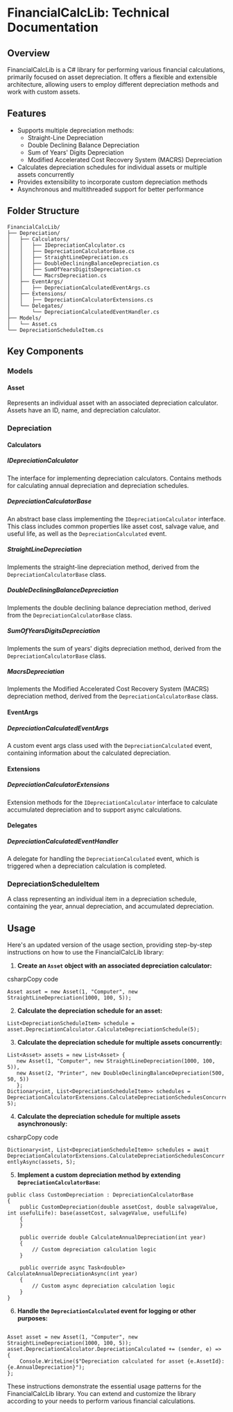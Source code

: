 FinancialCalcLib: Technical Documentation
=========================================

Overview
--------

FinancialCalcLib is a C# library for performing various financial calculations, primarily focused on asset depreciation. It offers a flexible and extensible architecture, allowing users to employ different depreciation methods and work with custom assets.

Features
--------

*   Supports multiple depreciation methods:
    *   Straight-Line Depreciation
    *   Double Declining Balance Depreciation
    *   Sum of Years' Digits Depreciation
    *   Modified Accelerated Cost Recovery System (MACRS) Depreciation
*   Calculates depreciation schedules for individual assets or multiple assets concurrently
*   Provides extensibility to incorporate custom depreciation methods
*   Asynchronous and multithreaded support for better performance

Folder Structure
----------------

``` tree
FinancialCalcLib/ 
├── Depreciation/
│   ├── Calculators/
│   │   ├── IDepreciationCalculator.cs
│   │   ├── DepreciationCalculatorBase.cs
│   │   ├── StraightLineDepreciation.cs
│   │   ├── DoubleDecliningBalanceDepreciation.cs
│   │   ├── SumOfYearsDigitsDepreciation.cs
│   │   └── MacrsDepreciation.cs
│   ├── EventArgs/
│   │   ├── DepreciationCalculatedEventArgs.cs
│   ├── Extensions/
│   │   ├── DepreciationCalculatorExtensions.cs
│   └── Delegates/
│       └── DepreciationCalculatedEventHandler.cs
├── Models/
│   └── Asset.cs
└── DepreciationScheduleItem.cs
```
Key Components
--------------

### Models

#### Asset

Represents an individual asset with an associated depreciation calculator. Assets have an ID, name, and depreciation calculator.

### Depreciation

#### Calculators

##### IDepreciationCalculator

The interface for implementing depreciation calculators. Contains methods for calculating annual depreciation and depreciation schedules.

##### DepreciationCalculatorBase

An abstract base class implementing the `IDepreciationCalculator` interface. This class includes common properties like asset cost, salvage value, and useful life, as well as the `DepreciationCalculated` event.

##### StraightLineDepreciation

Implements the straight-line depreciation method, derived from the `DepreciationCalculatorBase` class.

##### DoubleDecliningBalanceDepreciation

Implements the double declining balance depreciation method, derived from the `DepreciationCalculatorBase` class.

##### SumOfYearsDigitsDepreciation

Implements the sum of years' digits depreciation method, derived from the `DepreciationCalculatorBase` class.

##### MacrsDepreciation

Implements the Modified Accelerated Cost Recovery System (MACRS) depreciation method, derived from the `DepreciationCalculatorBase` class.

#### EventArgs

##### DepreciationCalculatedEventArgs

A custom event args class used with the `DepreciationCalculated` event, containing information about the calculated depreciation.

#### Extensions

##### DepreciationCalculatorExtensions

Extension methods for the `IDepreciationCalculator` interface to calculate accumulated depreciation and to support async calculations.

#### Delegates

##### DepreciationCalculatedEventHandler

A delegate for handling the `DepreciationCalculated` event, which is triggered when a depreciation calculation is completed.

### DepreciationScheduleItem

A class representing an individual item in a depreciation schedule, containing the year, annual depreciation, and accumulated depreciation.

Usage
-----

Here's an updated version of the usage section, providing step-by-step instructions on how to use the FinancialCalcLib library:

1.  **Create an `Asset` object with an associated depreciation calculator:**

csharpCopy code

`Asset asset = new Asset(1, "Computer", new StraightLineDepreciation(1000, 100, 5));`

2.  **Calculate the depreciation schedule for an asset:**

`List<DepreciationScheduleItem> schedule = asset.DepreciationCalculator.CalculateDepreciationSchedule(5);`

3.  **Calculate the depreciation schedule for multiple assets concurrently:**

```
List<Asset> assets = new List<Asset> {    
   new Asset(1, "Computer", new StraightLineDepreciation(1000, 100, 5)),     
   new Asset(2, "Printer", new DoubleDecliningBalanceDepreciation(500, 50, 5)) 
   }; 
Dictionary<int, List<DepreciationScheduleItem>> schedules = DepreciationCalculatorExtensions.CalculateDepreciationSchedulesConcurrently(assets, 5);
 ```

4.  **Calculate the depreciation schedule for multiple assets asynchronously:**

csharpCopy code

`Dictionary<int, List<DepreciationScheduleItem>> schedules = await DepreciationCalculatorExtensions.CalculateDepreciationSchedulesConcurrentlyAsync(assets, 5);`

5.  **Implement a custom depreciation method by extending `DepreciationCalculatorBase`:**

```
public class CustomDepreciation : DepreciationCalculatorBase
{
    public CustomDepreciation(double assetCost, double salvageValue, int usefulLife): base(assetCost, salvageValue, usefulLife)
    {
    }

    public override double CalculateAnnualDepreciation(int year)
    {
        // Custom depreciation calculation logic
    }

    public override async Task<double> CalculateAnnualDepreciationAsync(int year)
    {
        // Custom async depreciation calculation logic
    }
}

```

6.  **Handle the `DepreciationCalculated` event for logging or other purposes:**

```

Asset asset = new Asset(1, "Computer", new StraightLineDepreciation(1000, 100, 5));
asset.DepreciationCalculator.DepreciationCalculated += (sender, e) =>
{
    Console.WriteLine($"Depreciation calculated for asset {e.AssetId}: {e.AnnualDepreciation}");
};

```

These instructions demonstrate the essential usage patterns for the FinancialCalcLib library. You can extend and customize the library according to your needs to perform various financial calculations.

